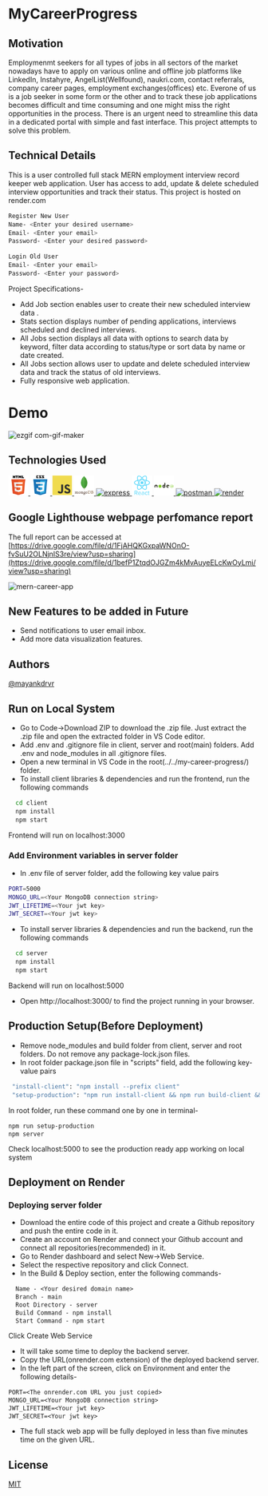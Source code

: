 # MyCareerProgress

## Motivation
Employmenmt seekers for all types of jobs in all sectors of the market nowadays have to apply on various online and offline job platforms like LinkedIn, Instahyre, AngelList(Wellfound), naukri.com, contact referrals, company career pages, employment exchanges(offices) etc. Everone of us is a job seeker in some form or the other and to track these job applications becomes difficult and time consuming and one might miss the right opportunities in the process. There is an urgent need to streamline this data in a dedicated portal with simple and fast interface. This project attempts to solve this problem. 

## Technical Details 
This is a user controlled full stack MERN employment interview record keeper web application. User has access to add, update & delete scheduled interview opportunities and track their status. This project is hosted on render.com

```bash
Register New User
Name- <Enter your desired username>
Email- <Enter your email>
Password- <Enter your desired password>
```
```bash
Login Old User
Email- <Enter your email>
Password- <Enter your password>
```
Project Specifications-
- Add Job section enables user to create their new scheduled interview data .
- Stats section displays number of pending applications, interviews scheduled and declined interviews.
- All Jobs section displays all data with options to search data by keyword, filter data according to status/type or sort data by name or date created.
- All Jobs section allows user to update and delete scheduled interview data and track the status of old interviews.
- Fully responsive web application.

# Demo

 ![ezgif com-gif-maker](https://user-images.githubusercontent.com/87348490/221120879-1f888c6d-b1bf-4bd6-9848-b0f0bf7ff418.gif)


## Technologies Used

<a href="https://www.w3.org/html/" target="_blank" rel="noreferrer"> <img src="https://raw.githubusercontent.com/devicons/devicon/master/icons/html5/html5-original-wordmark.svg" alt="html5" width="40" height="40"/> </a>
<a href="https://www.w3schools.com/css/" target="_blank" rel="noreferrer"> <img src="https://raw.githubusercontent.com/devicons/devicon/master/icons/css3/css3-original-wordmark.svg" alt="css3" width="40" height="40"/> </a> 
<a href="https://developer.mozilla.org/en-US/docs/Web/JavaScript" target="_blank" rel="noreferrer"> <img src="https://raw.githubusercontent.com/devicons/devicon/master/icons/javascript/javascript-original.svg" alt="javascript" width="40" height="40"/> </a> 
<a href="https://www.mongodb.com/" target="_blank" rel="noreferrer"> <img src="https://raw.githubusercontent.com/devicons/devicon/master/icons/mongodb/mongodb-original-wordmark.svg" alt="mongodb" width="40" height="40"/> </a>
<a href="https://expressjs.com" target="_blank" rel="noreferrer"> <img src="https://i.ibb.co/ckPHbQm/express-facebook-share.png" alt="express" width="60" height="40"/> </a>
<a href="https://reactjs.org/" target="_blank" rel="noreferrer"> <img src="https://raw.githubusercontent.com/devicons/devicon/master/icons/react/react-original-wordmark.svg" alt="react" width="40" height="40"/> </a>
<a href="https://nodejs.org" target="_blank" rel="noreferrer"> <img src="https://raw.githubusercontent.com/devicons/devicon/master/icons/nodejs/nodejs-original-wordmark.svg" alt="nodejs" width="40" height="40"/> </a> 
<a href="https://postman.com" target="_blank" rel="noreferrer"> <img src="https://www.vectorlogo.zone/logos/getpostman/getpostman-icon.svg" alt="postman" width="40" height="40"/> </a>
<a href="https://render.com" target="_blank" rel="noreferrer"> <img src="https://upload.vectorlogo.zone/logos/render/images/bb711e6b-3dc7-496f-b665-10558e88ceed.svg" alt="render" width="40" height="40"/> </a>

## Google Lighthouse webpage perfomance report 

The full report can be accessed at [https://drive.google.com/file/d/1FjAHQKGxpaWNOnO-fvSuU2OLNjnIS3re/view?usp=sharing](https://drive.google.com/file/d/1befP1ZtqdOJGZm4kMvAuyeELcKwOyLmi/view?usp=sharing)
  
![mern-career-app](https://user-images.githubusercontent.com/87348490/221112345-788130c5-a315-4ab2-b329-2687eae78ef2.png)

## New Features to be added in Future

- Send notifications to user email inbox.
- Add more data visualization features.

## Authors

[@mayankdrvr](https://www.github.com/mayankdrvr)

## Run on Local System

- Go to Code->Download ZIP to download the .zip file. Just extract the .zip file and open the extracted folder in VS Code editor.
- Add .env and .gitignore file in client, server and root(main) folders. Add .env and node_modules in all .gitignore files.
- Open a new terminal in VS Code in the root(../../my-career-progress/) folder.
- To install client libraries & dependencies and run the frontend, run the following commands 
```bash
  cd client
  npm install
  npm start
```
Frontend will run on localhost:3000
### Add Environment variables in server folder 
- In .env file of server folder, add the following key value pairs 
```bash
PORT=5000
MONGO_URL=<Your MongoDB connection string>
JWT_LIFETIME=<Your jwt key>
JWT_SECRET=<Your jwt key>
```
- To install server libraries & dependencies and run the backend, run the following commands 
```bash
  cd server
  npm install
  npm start
```
Backend will run on localhost:5000

- Open http://localhost:3000/ to find the project running in your browser.

## Production Setup(Before Deployment)
- Remove node_modules and build folder from client, server and root folders. Do not remove any package-lock.json files.
- In root folder package.json file in "scripts" field, add the following key-value pairs
```bash
 "install-client": "npm install --prefix client"
 "setup-production": "npm run install-client && npm run build-client && npm install"
```
In root folder, run these command one by one in terminal-
```
npm run setup-production
npm server
```
Check localhost:5000 to see the production ready app working on local system

## Deployment on Render

### Deploying server folder
- Download the entire code of this project and create a Github repository and push the entire code in it.
- Create an account on Render and connect your Github account and connect all repositories(recommended) in it. 
- Go to Render dashboard and select New->Web Service. 
- Select the respective repository and click Connect. 
- In the Build & Deploy section, enter the following commands-
```
  Name - <Your desired domain name> 
  Branch - main
  Root Directory - server
  Build Command - npm install
  Start Command - npm start
```
 Click Create Web Service
 - It will take some time to deploy the backend server. 
 - Copy the URL(onrender.com extension) of the deployed backend server. 
 - In the left part of the screen, click on Environment and enter the following details-
```
PORT=<The onrender.com URL you just copied>
MONGO_URL=<Your MongoDB connection string>
JWT_LIFETIME=<Your jwt key>
JWT_SECRET=<Your jwt key>
``` 

- The full stack web app will be fully deployed in less than five minutes time on the given URL.

## License

[MIT](https://choosealicense.com/licenses/mit/)







